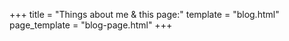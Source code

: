 +++
title = "Things about me & this page:"
template = "blog.html"
page_template = "blog-page.html"
+++
